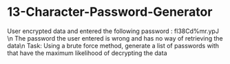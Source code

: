 # 13-Character-Password-Generator
  
User encrypted data and entered the following password : fl38Cd%mr.ypJ \n
The password the user entered is wrong and has no way of retrieving the data\n
Task: Using a brute force method, generate a list of passwords with that have the maximum likelihood of decrypting the data


